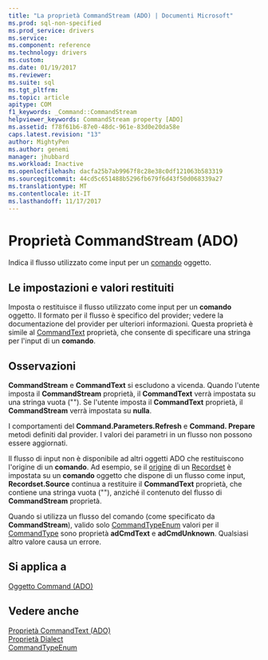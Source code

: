 ```yaml
---
title: "La proprietà CommandStream (ADO) | Documenti Microsoft"
ms.prod: sql-non-specified
ms.prod_service: drivers
ms.service: 
ms.component: reference
ms.technology: drivers
ms.custom: 
ms.date: 01/19/2017
ms.reviewer: 
ms.suite: sql
ms.tgt_pltfrm: 
ms.topic: article
apitype: COM
f1_keywords: _Command::CommandStream
helpviewer_keywords: CommandStream property [ADO]
ms.assetid: f78f61b6-87e0-48dc-961e-83d0e20da58e
caps.latest.revision: "13"
author: MightyPen
ms.author: genemi
manager: jhubbard
ms.workload: Inactive
ms.openlocfilehash: dacfa25b7ab9967f8c28e38c0df121063b583319
ms.sourcegitcommit: 44cd5c651488b5296fb679f6d43f50d068339a27
ms.translationtype: MT
ms.contentlocale: it-IT
ms.lasthandoff: 11/17/2017
---
```

# <a name="commandstream-property-ado"></a>Proprietà CommandStream (ADO)
Indica il flusso utilizzato come input per un [comando](../../../ado/reference/ado-api/command-object-ado.md) oggetto.  
  
## <a name="settings-and-return-values"></a>Le impostazioni e valori restituiti  
 Imposta o restituisce il flusso utilizzato come input per un **comando** oggetto. Il formato per il flusso è specifico del provider; vedere la documentazione del provider per ulteriori informazioni. Questa proprietà è simile al [CommandText](../../../ado/reference/ado-api/commandtext-property-ado.md) proprietà, che consente di specificare una stringa per l'input di un **comando**.  
  
## <a name="remarks"></a>Osservazioni  
 **CommandStream** e **CommandText** si escludono a vicenda. Quando l'utente imposta il **CommandStream** proprietà, il **CommandText** verrà impostata su una stringa vuota (""). Se l'utente imposta il **CommandText** proprietà, il **CommandStream** verrà impostata su **nulla**.  
  
 I comportamenti del **Command.Parameters.Refresh** e **Command. Prepare** metodi definiti dal provider. I valori dei parametri in un flusso non possono essere aggiornati.  
  
 Il flusso di input non è disponibile ad altri oggetti ADO che restituiscono l'origine di un **comando**. Ad esempio, se il [origine](../../../ado/reference/ado-api/source-property-ado-recordset.md) di un [Recordset](../../../ado/reference/ado-api/recordset-object-ado.md) è impostata su un **comando** oggetto che dispone di un flusso come input, **Recordset.Source** continua a restituire il **CommandText** proprietà, che contiene una stringa vuota (""), anziché il contenuto del flusso di **CommandStream** proprietà.  
  
 Quando si utilizza un flusso del comando (come specificato da **CommandStream**), valido solo [CommandTypeEnum](../../../ado/reference/ado-api/commandtypeenum.md) valori per il [CommandType](../../../ado/reference/ado-api/commandtype-property-ado.md) sono proprietà  **adCmdText** e **adCmdUnknown**. Qualsiasi altro valore causa un errore.  
  
## <a name="applies-to"></a>Si applica a  
 [Oggetto Command (ADO)](../../../ado/reference/ado-api/command-object-ado.md)  
  
## <a name="see-also"></a>Vedere anche  
 [Proprietà CommandText (ADO)](../../../ado/reference/ado-api/commandtext-property-ado.md)   
 [Proprietà Dialect](../../../ado/reference/ado-api/dialect-property.md)   
 [CommandTypeEnum](../../../ado/reference/ado-api/commandtypeenum.md)
